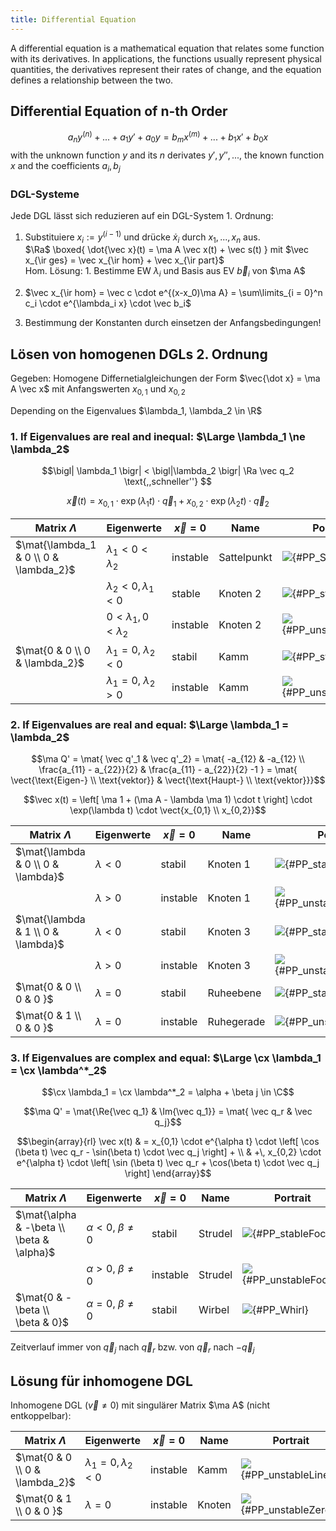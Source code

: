 ```yaml
---
title: Differential Equation
---
```


A differential equation is a mathematical equation that relates some function with its derivatives. In applications, the functions usually represent physical quantities, the derivatives represent their rates of change, and the equation defines a relationship between the two.


## Differential Equation of n-th Order

$$a_n y^{(n)} + ... + a_1 y' + a_0 y = b_m x^{(m)} + ... + b_1 x' + b_0 x$$
with the unknown function $y$ and its $n$ derivates $y',y'',...$, the known function $x$ and the coefficients $a_i, b_j$



### DGL-Systeme
Jede DGL lässt sich reduzieren auf ein DGL-System 1. Ordnung:

1. Substituiere $x_i := y^{(i-1)}$ und drücke $\dot x_i$ durch $x_1,...,x_n$ aus.</br>
	$\Ra$ \boxed{ \dot{\vec x}(t) = \ma A \vec x(t) + \vec s(t) }  mit $\vec x_{\ir ges} = \vec x_{\ir hom} + \vec x_{\ir part}$</br>
	Hom. Lösung: 1. Bestimme EW $\lambda_i$ und Basis aus EV $\vec b_i$ von $\ma A$

2. $\vec x_{\ir hom} = \vec c \cdot e^{(x-x_0)\ma A} = \sum\limits_{i = 0}^n c_i \cdot e^{\lambda_i x} \cdot \vec b_i$

3. Bestimmung der Konstanten durch einsetzen der Anfangsbedingungen!




## Lösen von homogenen DGLs 2. Ordnung
Gegeben: Homogene Differnetialgleichungen der Form $\vec{\dot x} =  \ma A \vec x$  mit Anfangswerten $x_{0,1}$ und $x_{0,2}$

Depending on the Eigenvalues $\lambda_1, \lambda_2 \in \R$

### 1. If Eigenvalues are real and inequal: $\Large \lambda_1 \ne \lambda_2$


$$\bigl| \lambda_1 \bigr| < \bigl|\lambda_2 \bigr|   \Ra \vec q_2 \text{,,schneller''} $$

$$\vec x(t) = x_{0,1} \cdot \exp(\lambda_1 t) \cdot \vec q_1 + x_{0,2} \cdot \exp(\lambda_2 t) \cdot \vec q_2$$


<style>.img-fluid{height: 4.5em;}</style>

| Matrix $\Lambda$ | Eigenwerte | $\vec x = 0$ | Name | Portrait |
|------------|--------|--------|--------|-----------------|
|$\mat{\lambda_1 & 0 \\ 0 & \lambda_2}$ | $\lambda_1 < 0 < \lambda_2$     | instable | Sattelpunkt | ![](dgl/PP_Sadle.svg){#PP_Sadle}        |
|                                       | $\lambda_2 < 0, \lambda_1 < 0$  | stable   | Knoten 2    | ![](dgl/PP_stableNode.svg){#PP_stableNode}   |
|                                       | $0 < \lambda_1, 0 < \lambda_2$  | instable | Knoten 2    | ![](dgl/PP_unstableNode.svg){#PP_unstableNode} |
| $\mat{0  & 0 \\ 0 & \lambda_2}$       | $\lambda_1 = 0,\ \lambda_2 < 0$ | stabil   | Kamm        | ![](dgl/PP_stableLine.svg){#PP_stableLine}   |
|                                       | $\lambda_1 = 0,\ \lambda_2 > 0$ | instable | Kamm        | ![](dgl/PP_unstableLine.svg){#PP_unstableLine} |



### 2. If Eigenvalues are real and equal: $\Large \lambda_1 = \lambda_2$


$$\ma Q' = \mat{ \vec q'_1 & \vec q'_2} = \mat{ -a_{12} & -a_{12} \\ \frac{a_{11} - a_{22}}{2} & \frac{a_{11} - a_{22}}{2} -1 } = \mat{ \vect{\text{Eigen-} \\ \text{vektor}} & \vect{\text{Haupt-} \\ \text{vektor}}}$$


$$\vec x(t) = \left[ \ma 1 + (\ma A - \lambda \ma 1) \cdot t \right] \cdot \exp(\lambda t) \cdot \vect{x_{0,1} \\ x_{0,2}}$$


| Matrix $\Lambda$ | Eigenwerte | $\vec x = 0$ | Name | Portrait|
|------------|--------|--------|--------|-----------------|
| $\mat{\lambda  & 0  \\  0  & \lambda}$ | $\lambda < 0$ | stabil   | Knoten 1   |  ![](dgl/PP_stableStarNode.svg){#PP_stableStarNode}    |
|                                        | $\lambda > 0$ | instable | Knoten 1   |  ![](dgl/PP_unstableStarNode.svg){#PP_unstableStarNode}  |
| $\mat{\lambda  & 1  \\  0  & \lambda}$ | $\lambda < 0$ | stabil   | Knoten 3   |  ![](dgl/PP_stableWhirlNode.svg){#PP_stableWhirlNode}   |
|                                        | $\lambda > 0$ | instable | Knoten 3   |  ![](dgl/PP_unstableWhirlNode.svg){#PP_unstableWhirlNode} |
| $\mat{0  & 0  \\  0  & 0 }$            | $\lambda = 0$ | stabil   | Ruheebene  |  ![](dgl/PP_stableZero.svg){#PP_stableZero}        |
| $\mat{0  & 1  \\  0  & 0 }$            | $\lambda = 0$ | instable | Ruhegerade |  ![](dgl/PP_unstableZero.svg){#PP_unstableZero} }    |



### 3. If Eigenvalues are complex and equal: $\Large \cx \lambda_1 = \cx \lambda^*_2$

$$\cx \lambda_1 = \cx \lambda^*_2 = \alpha + \beta j \in \C$$

$$\ma Q' = \mat{\Re{\vec q_1} & \Im{\vec q_1}} = \mat{ \vec q_r & \vec q_j}$$

$$\begin{array}{rl} \vec x(t) & = x_{0,1} \cdot e^{\alpha t} \cdot \left[ \cos (\beta t) \vec q_r - \sin(\beta t) \cdot \vec q_j \right] + \\ & +\, x_{0,2} \cdot e^{\alpha t} \cdot \left[ \sin (\beta t) \vec q_r + \cos(\beta t) \cdot \vec q_j \right] \end{array}$$


| Matrix $\Lambda$ | Eigenwerte | $\vec x = 0$ | Name | Portrait|
|------------|--------|--------|--------|-----------------|
|$\mat{\alpha  & -\beta  \\  \beta  & \alpha}$ | $\alpha < 0,\ \beta \ne 0$ | stabil   | Strudel |  ![](dgl/PP_stableFocus.svg){#PP_stableFocus} |
|                                              | $\alpha > 0,\ \beta \ne 0$ | instable | Strudel |  ![](dgl/PP_unstableFocus.svg){#PP_unstableFocus} |
|$\mat{0  & -\beta  \\  \beta  & 0}$           | $\alpha = 0,\ \beta \ne 0$ | stabil   | Wirbel  |  ![](dgl/PP_Whirl.svg){#PP_Whirl}  |



Zeitverlauf immer von $\vec q_j$ nach $\vec q_r$ bzw. von $\vec q_r$ nach $-\vec q_j$

## Lösung für inhomogene DGL
Inhomogene DGL ($\vec v \ne 0$) mit singulärer Matrix $\ma A$ (nicht entkoppelbar):

| Matrix $\Lambda$ | Eigenwerte | $\vec x = 0$ | Name | Portrait|
|------------------|--------|--------|--------|--------|
| $\mat{0  & 0  \\  0  & \lambda_2}$ | $\lambda_1 = 0, \lambda_2 < 0$ | instable | Kamm   |  ![](dgl/PP_unstableLine2.svg){#PP_unstableLine2}  |
| $\mat{0  & 1  \\  0  & 0 }$        | $\lambda = 0$                  | instable | Knoten |  ![](dgl/PP_unstableZero2.svg){#PP_unstableZero2}  |
